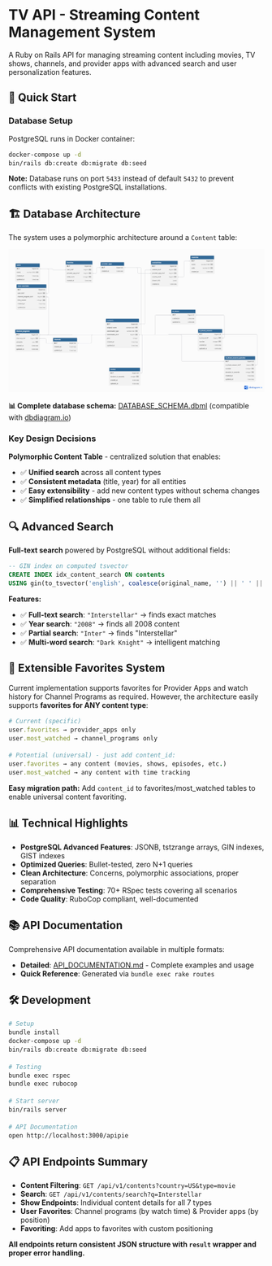 # TV API - Streaming Content Management System

A Ruby on Rails API for managing streaming content including movies, TV shows, channels, and provider apps with advanced search and user personalization features.

## 🚀 Quick Start

### Database Setup
PostgreSQL runs in Docker container:

```bash
docker-compose up -d
bin/rails db:create db:migrate db:seed
```

**Note:** Database runs on port `5433` instead of default `5432` to prevent conflicts with existing PostgreSQL installations.

## 🏗️ Database Architecture

The system uses a polymorphic architecture around a `Content` table:

![Database Schema](docs/database_schema.png)

**📊 Complete database schema:** [DATABASE_SCHEMA.dbml](./docs/DATABASE_SCHEMA.dbml) (compatible with [dbdiagram.io](https://dbdiagram.io/d))

### Key Design Decisions

**Polymorphic Content Table** - centralized solution that enables:
- ✅ **Unified search** across all content types
- ✅ **Consistent metadata** (title, year) for all entities
- ✅ **Easy extensibility** - add new content types without schema changes
- ✅ **Simplified relationships** - one table to rule them all

## 🔍 Advanced Search

**Full-text search** powered by PostgreSQL without additional fields:

```sql
-- GIN index on computed tsvector
CREATE INDEX idx_content_search ON contents 
USING gin(to_tsvector('english', coalesce(original_name, '') || ' ' || coalesce(year::text, '')));
```

**Features:**
- ✅ **Full-text search**: `"Interstellar"` → finds exact matches
- ✅ **Year search**: `"2008"` → finds all 2008 content  
- ✅ **Partial search**: `"Inter"` → finds "Interstellar"
- ✅ **Multi-word search**: `"Dark Knight"` → intelligent matching

## 🎯 Extensible Favorites System

Current implementation supports favorites for Provider Apps and watch history for Channel Programs as required.
However, the architecture easily supports **favorites for ANY content type**:

```ruby
# Current (specific)
user.favorites → provider_apps only
user.most_watched → channel_programs only

# Potential (universal) - just add content_id:
user.favorites → any content (movies, shows, episodes, etc.)
user.most_watched → any content with time tracking
```

**Easy migration path:** Add `content_id` to favorites/most_watched tables to enable universal content favoriting.

## 📊 Technical Highlights

- **PostgreSQL Advanced Features**: JSONB, tstzrange arrays, GIN indexes, GIST indexes
- **Optimized Queries**: Bullet-tested, zero N+1 queries
- **Clean Architecture**: Concerns, polymorphic associations, proper separation
- **Comprehensive Testing**: 70+ RSpec tests covering all scenarios
- **Code Quality**: RuboCop compliant, well-documented

## 📚 API Documentation

Comprehensive API documentation available in multiple formats:

- **Detailed**: [API_DOCUMENTATION.md](./docs/API_DOCUMENTATION.md) - Complete examples and usage
- **Quick Reference**: Generated via `bundle exec rake routes`

## 🛠️ Development

```bash
# Setup
bundle install
docker-compose up -d
bin/rails db:create db:migrate db:seed

# Testing  
bundle exec rspec
bundle exec rubocop

# Start server
bin/rails server

# API Documentation
open http://localhost:3000/apipie
```

## 📋 API Endpoints Summary

- **Content Filtering**: `GET /api/v1/contents?country=US&type=movie`
- **Search**: `GET /api/v1/contents/search?q=Interstellar`
- **Show Endpoints**: Individual content details for all 7 types
- **User Favorites**: Channel programs (by watch time) & Provider apps (by position)
- **Favoriting**: Add apps to favorites with custom positioning

**All endpoints return consistent JSON structure with `result` wrapper and proper error handling.**

